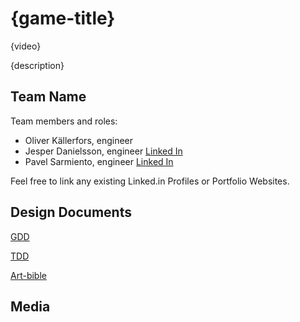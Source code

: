# {game-title}

{video}

{description}

## Team Name

Team members and roles:
* Oliver Källerfors, engineer
* Jesper Danielsson, engineer [Linked In](https://www.linkedin.com/in/jesper-danielsson-9b7048159/)
* Pavel Sarmiento, engineer [Linked In](https://www.linkedin.com/in/pavel-sarmiento-5483661a3/)


Feel free to link any existing Linked.in Profiles or Portfolio Websites.

## Design Documents

[GDD](https://docs.google.com/document/d/103UANcyFQGBr5ccG3n7Q8oSQjugDNR5p6Y5rvAKcghM/edit#heading=h.ctqszdyarbr8)

[TDD](https://docs.google.com/document/d/1kh5b8bSrGSGtGyzON_KlcZHEp64tDw4bJCZlrvl4Ckc/edit#heading=h.alh9xc4npudt)

[Art-bible]()

## Media
